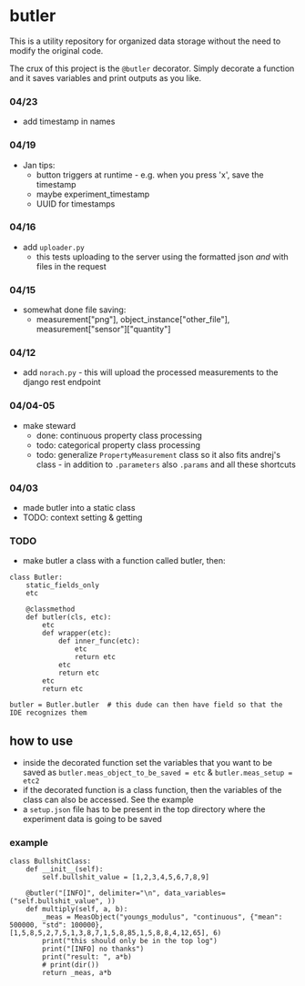 # butler
This is a utility repository for organized data storage without the need to modify the original code.

The crux of this project is the `@butler` decorator. Simply decorate a function and it saves variables and print outputs as you like.


### 04/23
- add timestamp in names

### 04/19
- Jan tips:
  - button triggers at runtime - e.g. when you press 'x', save the timestamp
  - maybe experiment_timestamp
  - UUID for timestamps

### 04/16
- add `uploader.py`
  - this tests uploading to the server using the formatted json *and* with files in the request

### 04/15
- somewhat done file saving:
  - measurement["png"], object\_instance["other\_file"], measurement["sensor"]["quantity"] 

### 04/12
- add `norach.py` - this will upload the processed measurements to the django rest endpoint

### 04/04-05
- make steward
  - done: continuous property class processing
  - todo: categorical property class processing
  - todo: generalize `PropertyMeasurement` class so it also fits andrej's class - in addition to `.parameters` also `.params` and all these shortcuts

### 04/03
- made butler into a static class
- TODO: context setting & getting

### TODO
- make butler a class with a function called butler, then:
```
class Butler:
    static_fields_only
    etc
    
    @classmethod
    def butler(cls, etc):
        etc
        def wrapper(etc):
            def inner_func(etc):
                etc
                return etc
            etc
            return etc
        etc
        return etc

butler = Butler.butler  # this dude can then have field so that the IDE recognizes them
```

## how to use
- inside the decorated function set the variables that you want to be saved as `butler.meas_object_to_be_saved = etc` & `butler.meas_setup = etc2`
- if the decorated function is a class function, then the variables of the class can also be accessed. See the example
- a `setup.json` file has to be present in the top directory where the experiment data is going to be saved


### example
```
class BullshitClass:
    def __init__(self):
        self.bullshit_value = [1,2,3,4,5,6,7,8,9]

    @butler("[INFO]", delimiter="\n", data_variables=("self.bullshit_value", ))
    def multiply(self, a, b):
        _meas = MeasObject("youngs_modulus", "continuous", {"mean": 500000, "std": 100000}, [1,5,8,5,2,7,5,1,3,8,7,1,5,8,85,1,5,8,8,4,12,65], 6)
        print("this should only be in the top log")
        print("[INFO] no thanks")
        print("result: ", a*b)
        # print(dir())
        return _meas, a*b

```

